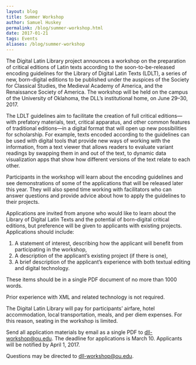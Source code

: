 ```yaml
---
layout: blog
title: Summer Workshop
author: Samuel Huskey
permalink: /blog/summer-workshop.html
date: 2017-01-21
tags: Events
aliases: /blog/summer-workshop
---
```


The Digital Latin Library project announces a workshop on the preparation of critical editions of Latin texts according to the soon-to-be-released encoding guidelines for the Library of Digital Latin Texts (LDLT), a series of new, born-digital editions to be published under the auspices of the Society for Classical Studies, the Medieval Academy of America, and the Renaissance Society of America. The workshop will be held on the campus of the University of Oklahoma, the DLL’s institutional home, on June 29–30, 2017.

The LDLT guidelines aim to facilitate the creation of full critical editions—with prefatory materials, text, critical apparatus, and other common features of traditional editions—in a digital format that will open up new possibilities for scholarship. For example, texts encoded according to the guidelines can be used with digital tools that provide new ways of working with the information, from a text viewer that allows readers to evaluate variant readings by swapping them in and out of the text, to dynamic data visualization apps that show how different versions of the text relate to each other.

Participants in the workshop will learn about the encoding guidelines and see demonstrations of some of the applications that will be released later this year. They will also spend time working with facilitators who can answer questions and provide advice about how to apply the guidelines to their projects.

Applications are invited from anyone who would like to learn about the Library of Digital Latin Texts and the potential of born-digital critical editions, but preference will be given to applicants with existing projects. Applications should include:

1. A statement of interest, describing how the applicant will benefit from participating in the workshop,
2. A description of the applicant’s existing project (if there is one),
3. A brief description of the applicant’s experience with both textual editing and digital technology.

These items should be in a single PDF document of no more than 1000 words.

Prior experience with XML and related technology is not required.

The Digital Latin Library will pay for participants’ airfare, hotel accommodation, local transportation, meals, and per diem expenses. For this reason, seating in the workshop is limited.

Send all application materials by email as a single PDF to [dll-workshop@ou.edu](mailto:dll-workshop@ou.edu). The deadline for applications is March 10. Applicants will be notified by April 1, 2017.

Questions may be directed to [dll-workshop@ou.edu](mailto:dll-workshop@ou.edu).
